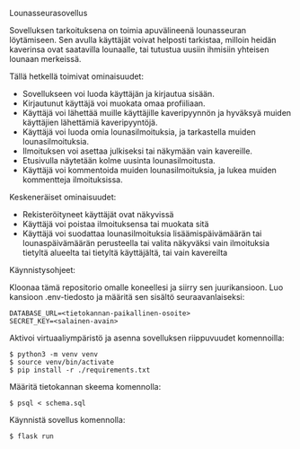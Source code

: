 Lounasseurasovellus

Sovelluksen tarkoituksena on toimia apuvälineenä lounasseuran löytämiseen. Sen avulla käyttäjät voivat helposti tarkistaa, milloin heidän kaverinsa ovat saatavilla lounaalle, tai tutustua uusiin ihmisiin yhteisen lounaan merkeissä.  


Tällä hetkellä toimivat ominaisuudet: 

- Sovellukseen voi luoda käyttäjän ja kirjautua sisään. 
- Kirjautunut käyttäjä voi muokata omaa profiiliaan. 
- Käyttäjä voi lähettää muille käyttäjille kaveripyynnön ja hyväksyä muiden käyttäjien lähettämiä kaveripyyntöjä. 
- Käyttäjä voi luoda omia lounasilmoituksia, ja tarkastella muiden lounasilmoituksia.
- Ilmoituksen voi asettaa julkiseksi tai näkymään vain kavereille. 
- Etusivulla näytetään kolme uusinta lounasilmoitusta. 
- Käyttäjä voi kommentoida muiden lounasilmoituksia, ja lukea muiden kommentteja ilmoituksissa. 

Keskeneräiset ominaisuudet: 
- Rekisteröityneet käyttäjät ovat näkyvissä 
- Käyttäjä voi poistaa ilmoituksensa tai muokata sitä 
- Käyttäjä voi suodattaa lounasilmoituksia lisäämispäivämäärän tai lounaspäivämäärän perusteella tai valita näkyväksi vain ilmoituksia tietyltä alueelta tai  tietyltä käyttäjältä, tai vain kavereilta 


Käynnistysohjeet: 


Kloonaa tämä repositorio omalle koneellesi ja siirry sen juurikansioon. Luo kansioon .env-tiedosto ja määritä sen sisältö seuraavanlaiseksi: 

```
DATABASE_URL=<tietokannan-paikallinen-osoite>
SECRET_KEY=<salainen-avain>
```


Aktivoi virtuaaliympäristö ja asenna sovelluksen riippuvuudet komennoilla: 

```
$ python3 -m venv venv
$ source venv/bin/activate
$ pip install -r ./requirements.txt
```


Määritä tietokannan skeema komennolla: 

```
$ psql < schema.sql
```


Käynnistä sovellus komennolla: 

```
$ flask run
```


